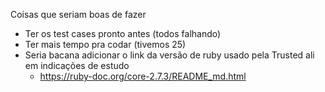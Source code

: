Coisas que seriam boas de fazer

- Ter os test cases pronto antes (todos falhando)
- Ter mais tempo pra codar (tivemos 25)
- Seria bacana adicionar o link da versão de ruby usado pela Trusted ali em indicações de estudo
  - https://ruby-doc.org/core-2.7.3/README_md.html
